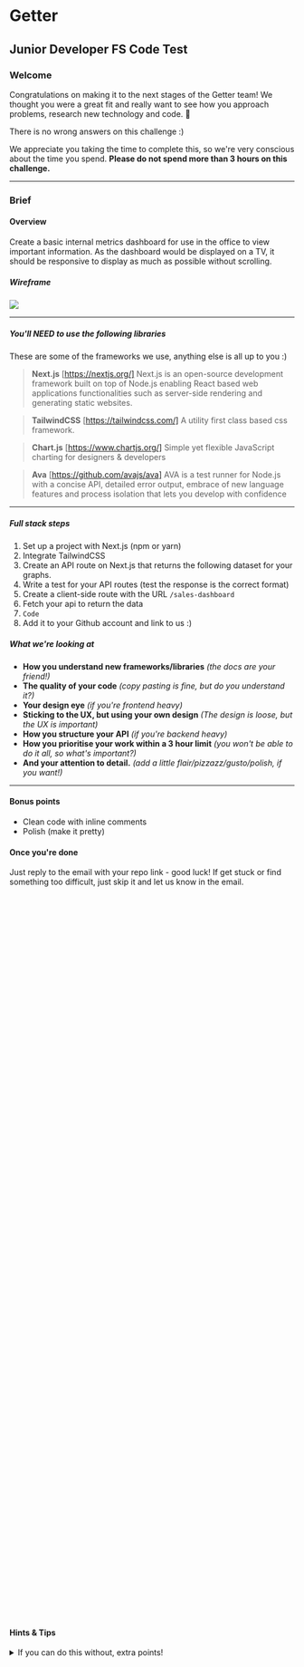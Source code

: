 # Getter
## Junior Developer FS Code Test

###  Welcome
Congratulations on making it to the next stages of the Getter team! We thought you were a great fit and really want to see how you approach problems, research new technology and code. 🤖

There is no wrong answers on this challenge :)

We appreciate you taking the time to complete this, so we're very conscious about the time you spend. __Please do not spend more than 3 hours on this challenge.__

----

### Brief

#### Overview
Create a basic internal metrics dashboard for use in the office to view important information. As the dashboard would be displayed on a TV, it should be responsive to display as much as possible without scrolling.

##### Wireframe
![](https://share.balsamiq.com/c/bkskDy5jDBDT9JoGLECcb8.png)

-----

##### You'll NEED to use the following libraries
These are some of the frameworks we use, anything else is all up to you :)

> **Next.js** [https://nextjs.org/]
Next.js is an open-source development framework built on top of Node.js enabling React based web applications functionalities such as server-side rendering and generating static websites.

> **TailwindCSS** [https://tailwindcss.com/]
A utility first class based css framework.

> **Chart.js** [https://www.chartjs.org/]
Simple yet flexible JavaScript charting for designers & developers

> **Ava** [https://github.com/avajs/ava]
AVA is a test runner for Node.js with a concise API, detailed error output, embrace of new language features and process isolation that lets you develop with confidence

-----

##### Full stack steps
1. Set up a project with Next.js (npm or yarn)
2. Integrate TailwindCSS
3. Create an API route on Next.js that returns the following dataset for your graphs.
4. Write a test for your API routes (test the response is the correct format)
5. Create a client-side route with the URL `/sales-dashboard`
6. Fetch your api to return the data
7. `Code`
8. Add it to your Github account and link to us :)

##### What we're looking at
- **How you understand new frameworks/libraries** _(the docs are your friend!)_
- **The quality of your code** _(copy pasting is fine, but do you understand it?)_
- **Your design eye** _(if you're frontend heavy)_
- **Sticking to the UX, but using your own design** _(The design is loose, but the UX is important)_
- **How you structure your API** _(if you're backend heavy)_
- **How you prioritise your work within a 3 hour limit** _(you won't be able to do it all, so what's important?)_
- **And your attention to detail.** _(add a little flair/pizzazz/gusto/polish, if you want!)_

----

#### Bonus points
- Clean code with inline comments
- Polish (make it pretty)


#### Once you're done
Just reply to the email with your repo link - good luck! If get stuck or find something too difficult, just skip it and let us know in the email.
 
 <br />
 <br />
 <br />
 <br />
 <br />
 <br />
 <br />
 <br />
 <br />
 <br />
 <br />
 <br />
 <br />
 <br />
 <br />
 <br />
 <br />
 <br />
 <br />
 <br />
 <br />
 <br />
 <br />
 <br />
 <br />
 <br />
 <br />
 <br />
 <br />
 <br />
 <br />
 <br />
 <br />
 <br />
 <br />
 <br />
 <br />
 <br />
 <br />
 <br />
 <br />
 <br />
 <br />
 <br />
 <br />
 <br />
 <br />
 <br />
 <br />
 <br />
 <br />
 <br />
 <br />
 <br />
 <br />
 <br />
 <br />
 <br />
 <br />
 <br />
 <br />
 <br />
 <br />
 <br />
 <br />
 <br />
 <br />
 <br />
 <br />
 <br />
 <br />
 <br />
 <br />
 <br />
 <br />

#### Hints & Tips
<details>
  <summary>If you can do this without, extra points!</summary>

- https://nextjs.org/docs/getting-started
- https://tailwindcss.com/docs/guides/nextjs
- https://nextjs.org/docs/api-routes/introduction
- https://www.chartjs.org/docs/latest/samples/line/line.html
- https://vercel.com/new
- https://daisyui.com
</details>



